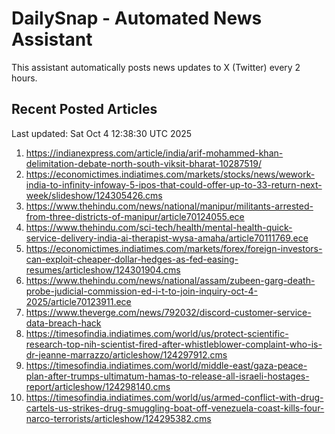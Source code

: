# DailySnap - Automated News Assistant

This assistant automatically posts news updates to X (Twitter) every 2 hours.

## Recent Posted Articles

Last updated: Sat Oct  4 12:38:30 UTC 2025

1. https://indianexpress.com/article/india/arif-mohammed-khan-delimitation-debate-north-south-viksit-bharat-10287519/
2. https://economictimes.indiatimes.com/markets/stocks/news/wework-india-to-infinity-infoway-5-ipos-that-could-offer-up-to-33-return-next-week/slideshow/124305426.cms
3. https://www.thehindu.com/news/national/manipur/militants-arrested-from-three-districts-of-manipur/article70124055.ece
4. https://www.thehindu.com/sci-tech/health/mental-health-quick-service-delivery-india-ai-therapist-wysa-amaha/article70111769.ece
5. https://economictimes.indiatimes.com/markets/forex/foreign-investors-can-exploit-cheaper-dollar-hedges-as-fed-easing-resumes/articleshow/124301904.cms
6. https://www.thehindu.com/news/national/assam/zubeen-garg-death-probe-judicial-commission-ed-i-t-to-join-inquiry-oct-4-2025/article70123911.ece
7. https://www.theverge.com/news/792032/discord-customer-service-data-breach-hack
8. https://timesofindia.indiatimes.com/world/us/protect-scientific-research-top-nih-scientist-fired-after-whistleblower-complaint-who-is-dr-jeanne-marrazzo/articleshow/124297912.cms
9. https://timesofindia.indiatimes.com/world/middle-east/gaza-peace-plan-after-trumps-ultimatum-hamas-to-release-all-israeli-hostages-report/articleshow/124298140.cms
10. https://timesofindia.indiatimes.com/world/us/armed-conflict-with-drug-cartels-us-strikes-drug-smuggling-boat-off-venezuela-coast-kills-four-narco-terrorists/articleshow/124295382.cms
